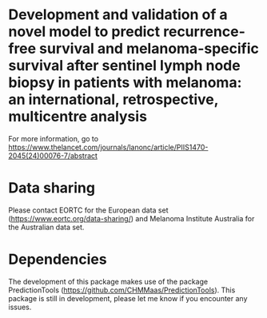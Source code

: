 # Development and validation of a novel model to predict recurrence-free survival and melanoma-specific survival after sentinel lymph node biopsy in patients with melanoma: an international, retrospective, multicentre analysis
For more information, go to https://www.thelancet.com/journals/lanonc/article/PIIS1470-2045(24)00076-7/abstract

# Data sharing
Please contact EORTC for the European data set (https://www.eortc.org/data-sharing/) and Melanoma Institute Australia for the Australian data set.

# Dependencies
The development of this package makes use of the package PredictionTools (https://github.com/CHMMaas/PredictionTools). This package is still in development, please let me know if you encounter any issues.
